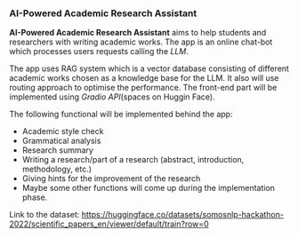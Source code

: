 ### AI-Powered Academic Research Assistant
**AI-Powered Academic Research Assistant** aims to help students and researchers with writing academic works. The app is an online chat-bot which processes users requests calling the *LLM*. 

The app uses RAG system which is a vector database consisting of different academic works chosen as a knowledge base for the LLM. It also will use routing approach to optimise the performance. The front-end part will be implemented using *Gradio API*(spaces on Huggin Face). 

The following functional will be implemented behind the app:
- Academic style check
- Grammatical analysis
- Research summary
- Writing a research/part of a research (abstract, introduction, methodology, etc.)
- Giving hints for the improvement of the research
- Maybe some other functions will come up during the implementation phase.

Link to the dataset: https://huggingface.co/datasets/somosnlp-hackathon-2022/scientific_papers_en/viewer/default/train?row=0
